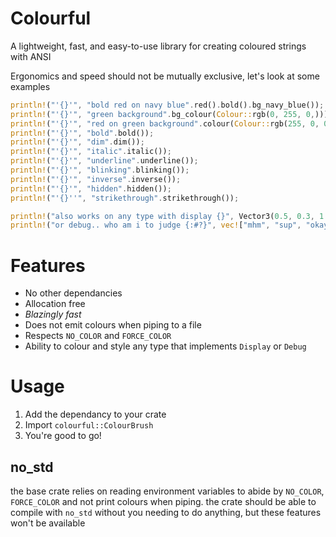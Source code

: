 # Colourful
A lightweight, fast, and easy-to-use library for creating coloured strings with ANSI  

Ergonomics and speed should not be mutually exclusive, let's look at some examples
```rs
println!("'{}'", "bold red on navy blue".red().bold().bg_navy_blue());
println!("'{}'", "green background".bg_colour(Colour::rgb(0, 255, 0,)));
println!("'{}'", "red on green background".colour(Colour::rgb(255, 0, 0)).bg_colour(Colour::rgb(0, 255, 0,)));
println!("'{}'", "bold".bold());
println!("'{}'", "dim".dim());
println!("'{}'", "italic".italic());
println!("'{}'", "underline".underline());
println!("'{}'", "blinking".blinking());
println!("'{}'", "inverse".inverse());
println!("'{}'", "hidden".hidden());
println!("'{}''", "strikethrough".strikethrough());

println!("also works on any type with display {}", Vector3(0.5, 0.3, 1.2).red().blinking());
println!("or debug.. who am i to judge {:#?}", vec!["mhm", "sup", "okay"].strikethrough());
```

# Features
- No other dependancies
- Allocation free
- *Blazingly fast*
- Does not emit colours when piping to a file
- Respects `NO_COLOR` and `FORCE_COLOR`
- Ability to colour and style any type that implements `Display` or `Debug`


# Usage
1) Add the dependancy to your crate
2) Import `colourful::ColourBrush`
3) You're good to go!


## no_std
the base crate relies on reading environment variables to abide by `NO_COLOR`, `FORCE_COLOR` and 
not print colours when piping. the crate should be able to compile with `no_std` without you needing
to do anything, but these features won't be available